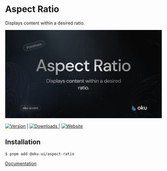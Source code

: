# Aspect Ratio
Displays content within a desired ratio.

![@oku-ui/aspect-ratio](./../../../.github/assets/og/oku-aspect-ratio.jpg)


<span><a href="https://www.npmjs.com/package/@oku-ui/aspect-ratio "><img src="https://img.shields.io/npm/v/@oku-ui/aspect-ratio?style=flat&colorA=18181B&colorB=28CF8D" alt="Version"></a> </span> | <span> <a href="https://www.npmjs.com/package/@oku-ui/aspect-ratio"> <img src="https://img.shields.io/npm/dm/@oku-ui/aspect-ratio?style=flat&colorA=18181B&colorB=28CF8D" alt="Downloads"> </a> </span> | <span> <a href="https://oku-ui.com/primitives/components/aspect-ratio"><img src="https://img.shields.io/badge/Open%20Documentation-18181B" alt="Website"></a> </span>

## Installation

```sh
$ pnpm add @oku-ui/aspect-ratio
```

[Documentation](https://oku-ui.com/primitives/components/aspect-ratio)